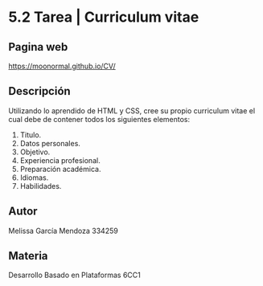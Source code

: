 # 5.2 Tarea | Curriculum vitae

## Pagina web
https://moonormal.github.io/CV/

## Descripción
Utilizando lo aprendido de HTML y CSS, cree su propio curriculum vitae el cual debe de contener todos los siguientes elementos:

1. Titulo.
2. Datos personales.
3. Objetivo.
4. Experiencia profesional.
5. Preparación académica.
6. Idiomas.
7. Habilidades.

## Autor
Melissa García Mendoza 334259

## Materia
Desarrollo Basado en Plataformas 6CC1